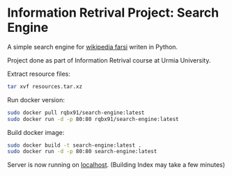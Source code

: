 # Information Retrival Project: Search Engine

A simple search engine for [wikipedia farsi](https://dumps.wikimedia.org/fawiki/) writen in Python.

Project done as part of Information Retrival course at Urmia University.

Extract resource files:

```bash
tar xvf resources.tar.xz
```

Run docker version:

```bash
sudo docker pull rqbx91/search-engine:latest
sudo docker run -d -p 80:80 rqbx91/search-engine:latest
```

Build docker image:

```bash
sudo docker build -t search-engine:latest .
sudo docker run -d -p 80:80 search-engine:latest
```

Server is now running on [localhost](http://localhost:80). (Building Index may take a few minutes)
